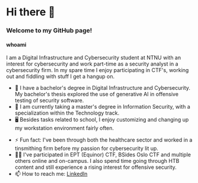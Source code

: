# Hi there 👋
### Welcome to my GitHub page!
#### whoami
I am a Digital Infrastructure and Cybersecurity student at NTNU with an interest for cybersecurity and work part-time as a security analyst in a cybersecurity firm.
In my spare time I enjoy participating in CTF's, working out and fiddling with stuff I get a hangup on.  

- 🔭 I have a bachelor's degree in Digital Infrastructure and Cybersecurity. My bachelor's thesis explored the use of generative AI in offensive testing of security software.
- 📘 I am currently taking a master's degree in Information Security, with a specialization within the Technology track.
- 🖥️ Besides tasks related to school, I enjoy customizing and changing up my workstation environment fairly often.
<!-- - 🌱 I’m currently learning further sophisticating and obfuscating our exploitation attempts, testing out different LLM's and their use in offensive security operations. -->
<!-- - 🤔 I’m looking for help with -->
- ⚡ Fun fact: I've been through both the healthcare sector and worked in a tinsmithing firm before my passion for cybersecurity lit up.
- 👨‍💻 I've participated in EPT (Equinor) CTF, BSides Oslo CTF and multiple others online and on-campus. I also spend time going through HTB content and still experience a rising interest for offensive security.
- 📫 How to reach me: [LinkedIn](https://www.linkedin.com/in/aseiken/)
<!--
**Eikentotre/Eikentotre** is a ✨ _special_ ✨ repository because its `README.md` (this file) appears on your GitHub profile.
Here are some ideas to get you started:
- 👯 I’m looking to collaborate on ...
- 💬 Ask me about ...
- 📫 How to reach me: ...
- 😄 Pronouns: ...
-->
